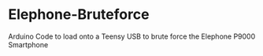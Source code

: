 # Elephone-Bruteforce
Arduino Code to load onto a Teensy USB to brute force the Elephone P9000 Smartphone

